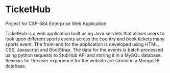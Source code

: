 # TicketHub

Project for CSP-584 Enterprise Web Application.

TicketHub is a web application built using Java servlets that allows users to look upon different sports events across the country and book tickets many sports event. The front-end for the application is developed using HTML, CSS, Javascript and BootStrap. The data for the events is batch processed using python requests to StubHub API and storing it in a MySQL database.
Reviews for the user experience for the website are stored in a MongoDB database.
